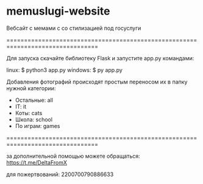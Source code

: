 # memuslugi-website
Вебсайт с мемами с со стилизацией под госуслуги

================================================================================

Для запуска скачайте библиотеку Flask и запустите app.py командами:

linux:
$	python3 app.py
windows:
$	py app.py

Добавления фотографий происходят простым переносом их в папку нужной категории:
- Остальные: all
- IT: it
- Коты: cats
- Школа: school
- По играм: games

================================================================================

за дополнительной помощью можете обращаться: https://t.me/DeltaFromX

для пожертвований: 2200700790886633

